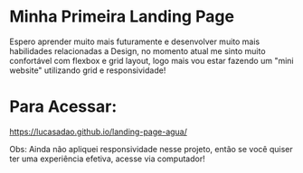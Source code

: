 <h1>Minha Primeira Landing Page</h1>
<p>Espero aprender muito mais futuramente e desenvolver muito mais habilidades relacionadas a Design, no momento atual me sinto muito confortável com flexbox e grid layout, logo mais vou estar fazendo um "mini website" utilizando grid e responsividade!</p>
<h1>Para Acessar:</h1>
<a href="https://lucasadao.github.io/landing-page-agua/" target="_blank">https://lucasadao.github.io/landing-page-agua/</a>

Obs: Ainda não apliquei responsividade nesse projeto, então se você quiser ter uma experiência efetiva, acesse via computador!
